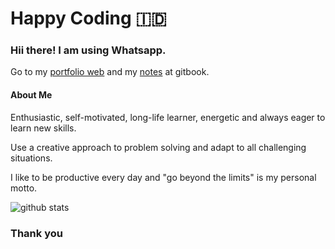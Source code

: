# Happy Coding :indonesia:
### Hii there! I am using Whatsapp.
Go to my [portfolio web](https://bdrudin.github.io/) and my [notes](https://badrudin-docs.gitbook.io/notes) at gitbook.

#### **About Me**
Enthusiastic, self-motivated, long-life learner, energetic and always eager to learn new skills.

Use a creative approach to problem solving and adapt to all challenging situations.

I like to be productive every day and "go beyond the limits" is my personal motto.

![github stats](https://github-readme-stats.vercel.app/api?username=druzxh&show_icons=true)

### Thank you
